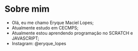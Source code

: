 # Sobre mim
- Olá, eu me chamo Eryque Maciel Lopes;
- Atualmente estudo em CECMPS;
- Atualmente estou aprendendo programação no SCRATCH e JAVASCRIPT;
- Instagram: @eryque_lopes

<!--
**lopinh0/lopinh0** is a ✨ _special_ ✨ repository because its `README.md` (this file) appears on your GitHub profile.

Here are some ideas to get you started:

- 🔭 I’m currently working on ...
- 🌱 I’m currently learning ...
- 👯 I’m looking to collaborate on ...
- 🤔 I’m looking for help with ...
- 💬 Ask me about ...
- 📫 How to reach me: ...
- 😄 Pronouns: ...
- ⚡ Fun fact: ...
-->
